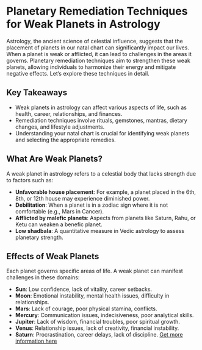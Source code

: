 # Planetary Remediation Techniques for Weak Planets in Astrology

Astrology, the ancient science of celestial influence, suggests that the placement of planets in our natal chart can significantly impact our lives. When a planet is weak or afflicted, it can lead to challenges in the areas it governs. Planetary remediation techniques aim to strengthen these weak planets, allowing individuals to harmonize their energy and mitigate negative effects. Let’s explore these techniques in detail.

## Key Takeaways

- Weak planets in astrology can affect various aspects of life, such as health, career, relationships, and finances.
- Remediation techniques involve rituals, gemstones, mantras, dietary changes, and lifestyle adjustments.
- Understanding your natal chart is crucial for identifying weak planets and selecting the appropriate remedies.

## What Are Weak Planets?

A weak planet in astrology refers to a celestial body that lacks strength due to factors such as:

- **Unfavorable house placement**: For example, a planet placed in the 6th, 8th, or 12th house may experience diminished power.
- **Debilitation**: When a planet is in a zodiac sign where it is not comfortable (e.g., Mars in Cancer).
- **Afflicted by malefic planets**: Aspects from planets like Saturn, Rahu, or Ketu can weaken a benefic planet.
- **Low shadbala**: A quantitative measure in Vedic astrology to assess planetary strength.

## Effects of Weak Planets

Each planet governs specific areas of life. A weak planet can manifest challenges in these domains:

- **Sun**: Low confidence, lack of vitality, career setbacks.
- **Moon**: Emotional instability, mental health issues, difficulty in relationships.
- **Mars**: Lack of courage, poor physical stamina, conflicts.
- **Mercury**: Communication issues, indecisiveness, poor analytical skills.
- **Jupiter**: Lack of wisdom, financial troubles, poor spiritual growth.
- **Venus**: Relationship issues, lack of creativity, financial instability.
- **Saturn**: Procrastination, career delays, lack of discipline.
[Get more information here](https://astroworldsite.org/2025/02/planetary-remediation.html)

